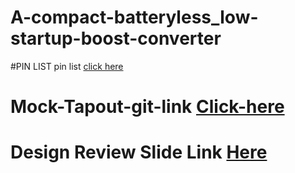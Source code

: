 # A-compact-batteryless_low-startup-boost-converter

#PIN LIST 
pin list [click here](https://docs.google.com/spreadsheets/d/1iBK8BybxhVD0cQBW_FXbfe8DzI0cyhBt2lJwGJfDyJ0/edit?usp=sharing)

# Mock-Tapout-git-link [Click-here](https://github.com/kashi1729/Moc-tapout-result.git)<br>


# Design Review Slide Link [Here](https://docs.google.com/presentation/d/1-L270S2EW6Kk4o1u2JP8suDnvYP9z3ZdSpdaRFx7-QQ/edit?usp=sharing)
